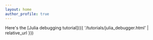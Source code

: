 ```yaml
---
layout: home
author_profile: true
---
```


Here's the [Julia debugging tutorial]({{ '/tutorials/julia_debugger.html' | relative_url }})
